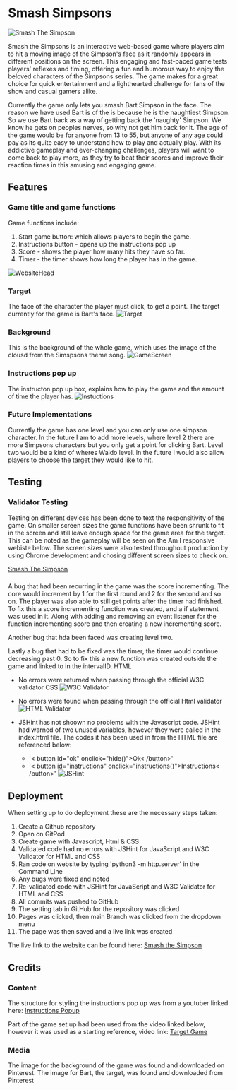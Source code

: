# Smash Simpsons

![Smash The Simpson](./assets/images/amiresponsive.png)

Smash the Simpsons is an interactive web-based game where players aim to hit a moving image of the Simpson's face as it randomly appears in different positions on the screen. This engaging and fast-paced game tests players' reflexes and timing, offering a fun and humorous way to enjoy the beloved characters of the Simpsons series. The game makes for a great choice for quick entertainment and a lighthearted challenge for fans of the show and casual gamers alike.

Currently the game only lets you smash Bart Simpson in the face. The reason we have used Bart is of the is because he is the naughtiest Simpson. So we use Bart back as a way of getting back the 'naughty' Simpson. We know he gets on peoples nerves, so why not get him back for it. The age of the game would be for anyone from 13 to 55, but anyone of any age could pay as its quite easy to understand how to play and actually play. With its addictive gameplay and ever-changing challenges, players will want to come back to play more, as they try to beat their scores and improve their reaction times in this amusing and engaging game.

## Features

### Game title and game functions

Game functions include:

1. Start game button: which allows players to begin the game.
2. Instructions button - opens up the instructions pop up
3. Score - shows the player how many hits they have so far.
4. Timer - the timer shows how long the player has in the game.

![WebsiteHead](./assets/images/WebsiteHead.png)

### Target

The face of the character the player must click, to get a point. The target currently for the game is Bart's face.
![Target](./assets/images/Target.png)

### Background

This is the background of the whole game, which uses the image of the clousd from the Simspsons theme song.
![GameScreen](./assets/images/GameScreen.png)

### Instructions pop up

The instructon pop up box, explains how to play the game and the amount of time the player has.
![Instuctions](./assets/images/Instructions.png)

### Future Implementations 

Currently the game has one level and you can only use one simpson character. In the future I am to add more levels, where level 2 there are more Simpsons characters but you only get a point for clicking Bart. Level two would be a kind of wheres Waldo level. In the future I would also allow players to choose the target they would like to hit.

## Testing

### Validator Testing

Testing on different devices has been done to text the responsitivity of the game. On smaller screen sizes the game functions have been shrunk to fit in the screen and still leave enough space for the game area for the target. This can be noted as the gameplay will be seen on the Am I responsive webiste below. The screen sizes were also tested throughout production by using Chrome development and chosing different screen sizes to check on.

[Smash The Simpson](./assets/images/amiresponsive.png)

###
A bug that had been recurring in the game was the score incrementing. The core would increment by 1 for the first round and 2 for the second and so on. The player was also able to still get points after the timer had finished. To fix this a score incrementing function was created, and a if statement was used in it. Along with adding and removing an event listener for the function incrementing score and then creating a new incrementing score.

Another bug that hda been faced was creating level two.

Lastly a bug that had to be fixed was the timer, the timer would continue decreasing past 0. So to fix this a new function was created outside the game and linked to in the intervalID.
HTML

* No errors were returned when passing through the official W3C validator CSS
![W3C Validator](./assets/images/w3c-html.png)

* No errors were found when passing through the official Html validator
![HTML Validator](./assets/images/Validator_v3.png)

* JSHint has not shoown no problems with the Javascript code. JSHint had warned of two unused variables, however they were called in the index.html file. The codes it has been used in from the HTML file are referenced below:
  - '< button id="ok" onclick="hide()">Ok< /button>'
  - '< button id="instructions" onclick="instructions()">Instructions< /button>'
![JSHint](./assets/images/JSHint.png)

## Deployment

When setting up to do deployment these are the necessary steps taken:
1. Create a Github repository
2. Open on GitPod
3. Create game with Javascript, Html & CSS
4. Validated code had no errors with JSHint for JavaScript and W3C Validator for HTML and CSS 
5. Ran code on website by typing 'python3 -m http.server' in the Command Line
6. Any bugs were fixed and noted
7. Re-validated code with JSHint for JavaScript and W3C Validator for HTML and CSS 
8. All commits was pushed to GitHub
9. The setting tab in GitHub for the repository was clicked
10. Pages was clicked, then main Branch was clicked from the dropdown menu
11. The page was then saved and a live link was created

The live link to the website can be found here: [Smash the Simpson](https://danilleh22.github.io/simpsons_smash/)

## Credits

### Content

The structure for styling the instructions pop up was from a youtuber linked here: [Instructions Popup](https://www.youtube.com/watch?v=-XwrQsHxtZs)

Part of the game set up had been used from the video linked below, however it was used as a starting reference, video link: [Target Game](https://www.youtube.com/watch?v=KJ-wHLczee0&t=1297s)

### Media

The image for the background of the game was found and downloaded on Pinterest.
The image for Bart, the target, was found and downloaded from Pinterest
